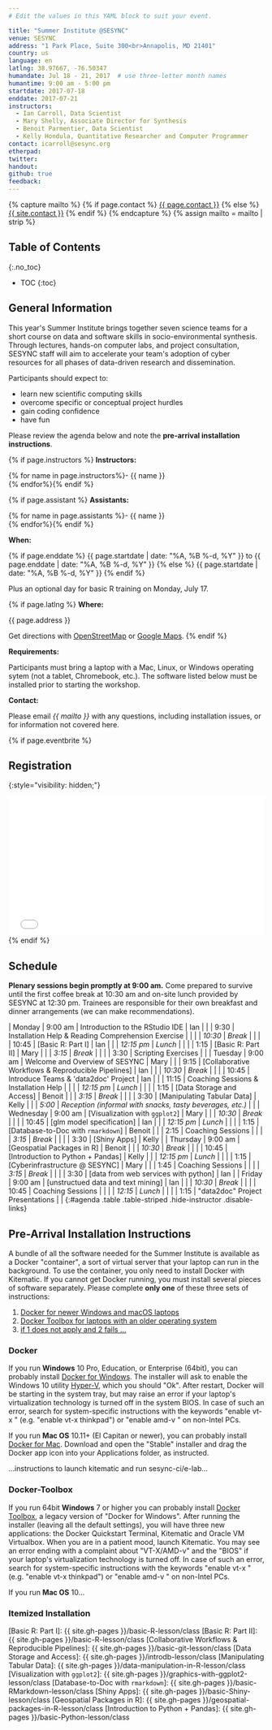 ```yaml
---
# Edit the values in this YAML block to suit your event.

title: "Summer Institute @SESYNC"
venue: SESYNC
address: "1 Park Place, Suite 300<br>Annapolis, MD 21401"
country: us
language: en
latlng: 38.97667, -76.50347
humandate: Jul 18 - 21, 2017  # use three-letter month names
humantime: 9:00 am - 5:00 pm
startdate: 2017-07-18
enddate: 2017-07-21
instructors:
  - Ian Carroll, Data Scientist
  - Mary Shelly, Associate Director for Synthesis
  - Benoit Parmentier, Data Scientist
  - Kelly Hondula, Quantitative Researcher and Computer Programmer
contact: icarroll@sesync.org
etherpad:
twitter:
handout:
github: true
feedback:
---
```


<!-- Capture additional variables to use below. -->

{% capture mailto %}
{% if page.contact %}
  <a href='mailto:{{page.contact}}'>{{ page.contact }}</a>
{% else %}
  <a href='mailto:{{site.contact}}'>{{ site.contact }}</a>
{% endif %}
{% endcapture %}
{% assign mailto = mailto | strip %}

## Table of Contents
{:.no_toc}

* TOC
{:toc}

## General Information

This year's Summer Institute brings together seven science teams for a short course on data and software skills in socio-environmental synthesis. Through lectures, hands-on computer labs, and project consultation, SESYNC staff will aim to accelerate your team's adoption of cyber resources for all phases of data-driven research and dissemination.

Participants should expect to:

- learn new scientific computing skills
- overcome specific or conceptual project hurdles
- gain coding confidence
- have fun

Please review the agenda below and note the **pre-arrival installation instructions**.

<!-- The next block displays instructors' names if they are available. -->

{% if page.instructors %}
**Instructors:**

{% for name in page.instructors%}- {{ name }}  
{% endfor%}{% endif %}

{% if page.assistant %}
**Assistants:**

{% for name in page.assistants %}- {{ name }}  
{% endfor%}{% endif %}

**When:**

{% if page.enddate %}
{{ page.startdate | date: "%A, %B %-d, %Y" }} to {{ page.enddate | date: "%A, %B %-d, %Y" }}
{% else %}
{{ page.startdate | date: "%A, %B %-d, %Y" }}
{% endif %}

Plus an optional day for basic R training on Monday, July 17.

<!-- The next block displays the address and links to a map showing directions. -->

{% if page.latlng %}
**Where:**

{{ page.address }}
  
Get directions with
<a href="//www.openstreetmap.org/?mlat={{ page.latlng | replace:',','&mlon=' }}&zoom=16">OpenStreetMap</a> or
<a href="//maps.google.com/maps?q={{ page.latlng }}">Google Maps</a>.
{% endif %}

<!-- Modify the next block if there are any special requirements. -->

**Requirements:**

Participants must bring a laptop with a Mac, Linux, or Windows operating sytem (not a tablet, Chromebook, etc.). The software listed below must be installed prior to starting the workshop.

<!--
The following block automatically inserts a contact email address if one has been specified
for the page. If one hasn't, this block inserts the site.contact address in docs/_config.yml.
-->

**Contact:**

Please email *{{ mailto }}* with any questions, including installation issues, or for information not covered here.

<!--
An eventbrite value in the YAML front matter triggers the next block.
-->

{% if page.eventbrite %}
## Registration
{:style="visibility: hidden;"}

<iframe
  src="//eventbrite.com/tickets-external?eid={{ page.eventbrite }}&ref=etckt"
  frameborder="0" height="275" width="100%"
  vspace="0" hspace="0" marginheight="5" marginwidth="5"
  scrolling="auto" allowtransparency="true">
</iframe>
{% endif %}

<!-- Compose the schedule below. -->

## Schedule

**Plenary sessions begin promptly at 9:00 am.** Come prepared to survive until the first coffee break at 10:30 am and on-site lunch provided by SESYNC at 12:30 pm. Trainees are responsible for their own breakfast and dinner arrangements (we can make recommendations).

| Monday    | 9:00 am    | Introduction to the RStudio IDE                           | Ian    |
|           | 9:30       | Installation Help & Reading Comprehension Exercise        |        |
|           | *10:30*    | *Break*                                                   |        |
|           | 10:45      | [Basic R: Part I]                                         | Ian    |
|           | *12:15 pm* | *Lunch*                                                   |        |
|           | 1:15       | [Basic R: Part II]                                        | Mary   |
|           | *3:15*     | *Break*                                                   |        |
|           | 3:30       | Scripting Exercises                                       |        |
| Tuesday   | 9:00 am    | Welcome and Overview of SESYNC                            | Mary   |
|           | 9:15       | [Collaborative Workflows & Reproducible Pipelines]        | Ian    |
|           | *10:30*    | *Break*                                                   |        |
|           | 10:45      | Introduce Teams & 'data2doc' Project                      | Ian    |
|           | 11:15      | Coaching Sessions & Installation Help                     |        |
|           | *12:15 pm* | *Lunch*                                                   |        |
|           | 1:15       | [Data Storage and Access]                                 | Benoit |
|           | *3:15*     | *Break*                                                   |        |
|           | 3:30       | [Manipulating Tabular Data]                               | Kelly  |
|           | *5:00*     | *Reception (informal with snacks, tasty beverages, etc.)* |        |
| Wednesday | 9:00 am    | [Visualization with `ggplot2`]                            | Mary   |
|           | *10:30*    | *Break*                                                   |        |
|           | 10:45      | [glm model specification]                                 | Ian    |
|           | *12:15 pm* | *Lunch*                                                   |        |
|           | 1:15       | [Database-to-Doc with `rmarkdown`]                        | Benoit |
|           | 2:15       | Coaching Sessions                                         |        |
|           | *3:15*     | *Break*                                                   |        |
|           | 3:30       | [Shiny Apps]                                              | Kelly  |
| Thursday  | 9:00 am    | [Geospatial Packages in R]                                | Benoit |
|           | *10:30*    | *Break*                                                   |        |
|           | 10:45      | [Introduction to Python + Pandas]                         | Kelly  |
|           | *12:15 pm* | *Lunch*                                                   |        |
|           | 1:15       | [Cyberinfrastructure @ SESYNC]                            | Mary   |
|           | 1:45       | Coaching Sessions                                         |        |
|           | *3:15*     | *Break*                                                   |        |
|           | 3:30       | [data from web services with python]                      | Ian    |
| Friday    | 9:00 am    | [unstructued data and text mining]                        | Ian    |
|           | *10:30*    | *Break*                                                   |        |
|           | 10:45      | Coaching Sessions                                         |        |
|           | *12:15*    | *Lunch*                                                   |        |
|           | 1:15       | "data2doc" Project Presentations                          |        |
{:#agenda .table .table-striped .hide-instructor .disable-links}

<!--
Use the next block to detail pre-arrival installation and download instructions.
Certain standard procedures may be included, e.g. docs/_includes/setup-RStudio.md.
-->

## Pre-Arrival Installation Instructions

A bundle of all the software needed for the Summer Institute is available as a Docker "container", a sort of virtual server that your laptop can run in the background. To use the container, you only need to install Docker with Kitematic. If you cannot get Docker running, you must install several pieces of software separately. Please complete **only one** of these three sets of instructions:

1. [Docker for newer Windows and macOS laptops](#docker)
1. [Docker Toolbox for laptops with an older operating system](#docker-toolbox)
1. [if 1 does not apply and 2 fails ...](#itemized-installation)

### Docker

If you run **Windows** 10 Pro, Education, or Enterprise (64bit), you can probably install [Docker for Windows](https://docs.docker.com/docker-for-windows/install/#install-docker-for-windows). The installer will ask to enable the Windows 10 utility [Hyper-V](https://docs.docker.com/docker-for-windows/troubleshoot/#hyper-v), which you should "Ok". After restart, Docker will be starting in the system tray, but may raise an error if your laptop's virtualization technology is turned off in the system BIOS. In case of such an error, search for system-specific instructions with the keywords "enable vt-x <laptop type>" (e.g. "enable vt-x thinkpad") or "enable amd-v <laptop type>" on non-Intel PCs.

If you run **Mac OS** 10.11+ (El Capitan or newer), you can probably install [Docker for Mac](https://docs.docker.com/docker-for-mac/install/). Download and open the "Stable" installer and drag the Docker app icon into your Applications folder, as instructed.

...instructions to launch kitematic and run sesync-ci/e-lab...

### Docker-Toolbox

If you run 64bit **Windows** 7 or higher you can probably install [Docker Toolbox](https://docs.docker.com/toolbox/toolbox_install_windows/), a legacy version of "Docker for Windows". After running the installer (leaving all the default settings), you will have three new applications: the Docker Quickstart Terminal, Kitematic and Oracle VM Virtualbox. When you are in a patient mood, launch Kitematic. You may see an error ending with a complaint about "VT-X/AMD-v" and the "BIOS" if your laptop's virtualization technology is turned off. In case of such an error, search for system-specific instructions with the keywords "enable vt-x <laptop type>" (e.g. "enable vt-x thinkpad") or "enable amd-v <laptop type>" on non-Intel PCs.

If you run **Mac OS** 10...

### Itemized Installation


<!-- Only use space below for links. -->

[Basic R: Part I]: {{ site.gh-pages }}/basic-R-lesson/class
[Basic R: Part II]: {{ site.gh-pages }}/basic-R-lesson/class
[Collaborative Workflows & Reproducible Pipelines]: {{ site.gh-pages }}/basic-git-lesson/class
[Data Storage and Access]: {{ site.gh-pages }}/introdb-lesson/class
[Manipulating Tabular Data]: {{ site.gh-pages }}/data-manipulation-in-R-lesson/class
[Visualization with `ggplot2`]: {{ site.gh-pages }}/graphics-with-ggplot2-lesson/class
[Database-to-Doc with `rmarkdown`]: {{ site.gh-pages }}/basic-RMarkdown-lesson/class
[Shiny Apps]: {{ site.gh-pages }}/basic-Shiny-lesson/class
[Geospatial Packages in R]: {{ site.gh-pages }}/geospatial-packages-in-R-lesson/class
[Introduction to Python + Pandas]: {{ site.gh-pages }}/basic-Python-lesson/class

<!--

# To Do

Monday
- introduction to the RStudio IDE
- scripting exercises

Tuesday
- re-work basic-git-lesson
- add SQL to data storage and access lesson

Wednesday
- glm models lesson
- improve database-to-doc

Thursday
- improve python lesson
- python with web services

Friday
- improve text lesson


-->
